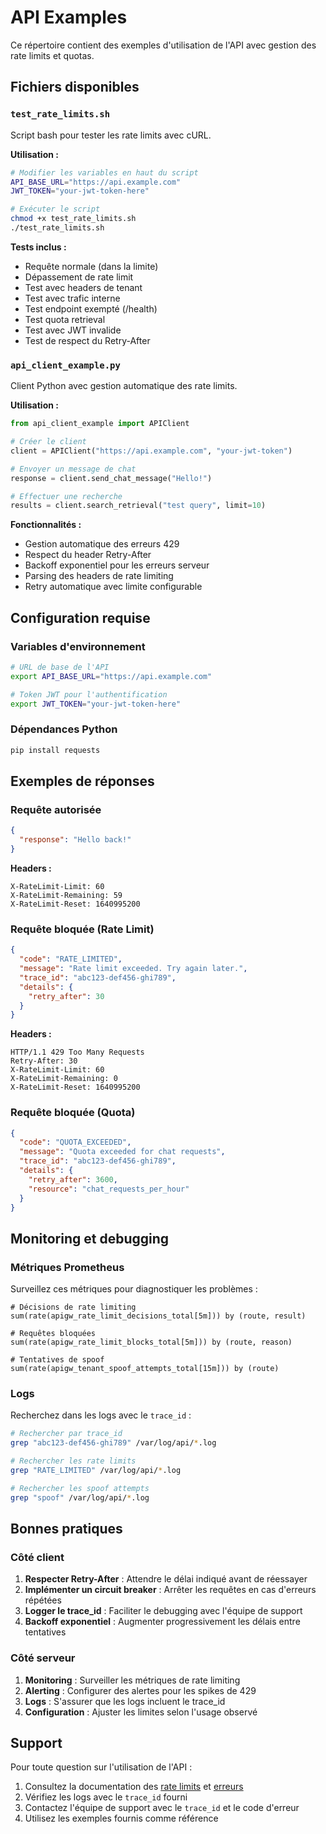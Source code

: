 # API Examples

Ce répertoire contient des exemples d'utilisation de l'API avec gestion des rate limits et quotas.

## Fichiers disponibles

### `test_rate_limits.sh`
Script bash pour tester les rate limits avec cURL.

**Utilisation :**
```bash
# Modifier les variables en haut du script
API_BASE_URL="https://api.example.com"
JWT_TOKEN="your-jwt-token-here"

# Exécuter le script
chmod +x test_rate_limits.sh
./test_rate_limits.sh
```

**Tests inclus :**
- Requête normale (dans la limite)
- Dépassement de rate limit
- Test avec headers de tenant
- Test avec trafic interne
- Test endpoint exempté (/health)
- Test quota retrieval
- Test avec JWT invalide
- Test de respect du Retry-After

### `api_client_example.py`
Client Python avec gestion automatique des rate limits.

**Utilisation :**
```python
from api_client_example import APIClient

# Créer le client
client = APIClient("https://api.example.com", "your-jwt-token")

# Envoyer un message de chat
response = client.send_chat_message("Hello!")

# Effectuer une recherche
results = client.search_retrieval("test query", limit=10)
```

**Fonctionnalités :**
- Gestion automatique des erreurs 429
- Respect du header Retry-After
- Backoff exponentiel pour les erreurs serveur
- Parsing des headers de rate limiting
- Retry automatique avec limite configurable

## Configuration requise

### Variables d'environnement

```bash
# URL de base de l'API
export API_BASE_URL="https://api.example.com"

# Token JWT pour l'authentification
export JWT_TOKEN="your-jwt-token-here"
```

### Dépendances Python

```bash
pip install requests
```

## Exemples de réponses

### Requête autorisée

```json
{
  "response": "Hello back!"
}
```

**Headers :**
```
X-RateLimit-Limit: 60
X-RateLimit-Remaining: 59
X-RateLimit-Reset: 1640995200
```

### Requête bloquée (Rate Limit)

```json
{
  "code": "RATE_LIMITED",
  "message": "Rate limit exceeded. Try again later.",
  "trace_id": "abc123-def456-ghi789",
  "details": {
    "retry_after": 30
  }
}
```

**Headers :**
```
HTTP/1.1 429 Too Many Requests
Retry-After: 30
X-RateLimit-Limit: 60
X-RateLimit-Remaining: 0
X-RateLimit-Reset: 1640995200
```

### Requête bloquée (Quota)

```json
{
  "code": "QUOTA_EXCEEDED",
  "message": "Quota exceeded for chat requests",
  "trace_id": "abc123-def456-ghi789",
  "details": {
    "retry_after": 3600,
    "resource": "chat_requests_per_hour"
  }
}
```

## Monitoring et debugging

### Métriques Prometheus

Surveillez ces métriques pour diagnostiquer les problèmes :

```promql
# Décisions de rate limiting
sum(rate(apigw_rate_limit_decisions_total[5m])) by (route, result)

# Requêtes bloquées
sum(rate(apigw_rate_limit_blocks_total[5m])) by (route, reason)

# Tentatives de spoof
sum(rate(apigw_tenant_spoof_attempts_total[15m])) by (route)
```

### Logs

Recherchez dans les logs avec le `trace_id` :

```bash
# Rechercher par trace_id
grep "abc123-def456-ghi789" /var/log/api/*.log

# Rechercher les rate limits
grep "RATE_LIMITED" /var/log/api/*.log

# Rechercher les spoof attempts
grep "spoof" /var/log/api/*.log
```

## Bonnes pratiques

### Côté client

1. **Respecter Retry-After** : Attendre le délai indiqué avant de réessayer
2. **Implémenter un circuit breaker** : Arrêter les requêtes en cas d'erreurs répétées
3. **Logger le trace_id** : Faciliter le debugging avec l'équipe de support
4. **Backoff exponentiel** : Augmenter progressivement les délais entre tentatives

### Côté serveur

1. **Monitoring** : Surveiller les métriques de rate limiting
2. **Alerting** : Configurer des alertes pour les spikes de 429
3. **Logs** : S'assurer que les logs incluent le trace_id
4. **Configuration** : Ajuster les limites selon l'usage observé

## Support

Pour toute question sur l'utilisation de l'API :

1. Consultez la documentation des [rate limits](../rate_limits.md) et [erreurs](../errors.md)
2. Vérifiez les logs avec le `trace_id` fourni
3. Contactez l'équipe de support avec le `trace_id` et le code d'erreur
4. Utilisez les exemples fournis comme référence
